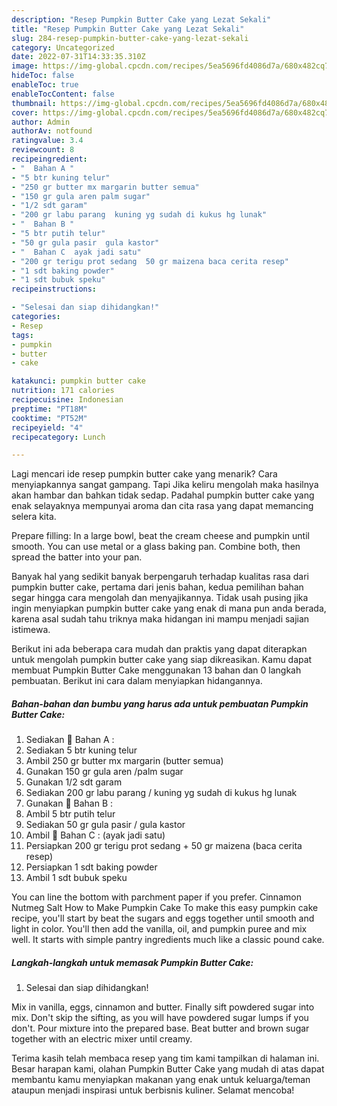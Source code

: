 ```yaml
---
description: "Resep Pumpkin Butter Cake yang Lezat Sekali"
title: "Resep Pumpkin Butter Cake yang Lezat Sekali"
slug: 284-resep-pumpkin-butter-cake-yang-lezat-sekali
category: Uncategorized
date: 2022-07-31T14:33:35.310Z
image: https://img-global.cpcdn.com/recipes/5ea5696fd4086d7a/680x482cq70/pumpkin-butter-cake-foto-resep-utama.jpg
hideToc: false
enableToc: true
enableTocContent: false
thumbnail: https://img-global.cpcdn.com/recipes/5ea5696fd4086d7a/680x482cq70/pumpkin-butter-cake-foto-resep-utama.jpg
cover: https://img-global.cpcdn.com/recipes/5ea5696fd4086d7a/680x482cq70/pumpkin-butter-cake-foto-resep-utama.jpg
author: Admin
authorAv: notfound
ratingvalue: 3.4
reviewcount: 8
recipeingredient:
- "  Bahan A "
- "5 btr kuning telur"
- "250 gr butter mx margarin butter semua"
- "150 gr gula aren palm sugar"
- "1/2 sdt garam"
- "200 gr labu parang  kuning yg sudah di kukus hg lunak"
- "  Bahan B "
- "5 btr putih telur"
- "50 gr gula pasir  gula kastor"
- "  Bahan C  ayak jadi satu"
- "200 gr terigu prot sedang  50 gr maizena baca cerita resep"
- "1 sdt baking powder"
- "1 sdt bubuk speku"
recipeinstructions:

- "Selesai dan siap dihidangkan!"
categories:
- Resep
tags:
- pumpkin
- butter
- cake

katakunci: pumpkin butter cake 
nutrition: 171 calories
recipecuisine: Indonesian
preptime: "PT18M"
cooktime: "PT52M"
recipeyield: "4"
recipecategory: Lunch

---
```



Lagi mencari ide resep pumpkin butter cake yang menarik? Cara menyiapkannya sangat gampang. Tapi Jika keliru mengolah maka hasilnya akan hambar dan bahkan tidak sedap. Padahal pumpkin butter cake yang enak selayaknya mempunyai aroma dan cita rasa yang dapat memancing selera kita.


Prepare filling: In a large bowl, beat the cream cheese and pumpkin until smooth. You can use metal or a glass baking pan. Combine both, then spread the batter into your pan.

Banyak hal yang sedikit banyak berpengaruh terhadap kualitas rasa dari pumpkin butter cake, pertama dari jenis bahan, kedua pemilihan bahan segar hingga cara mengolah dan menyajikannya. Tidak usah pusing jika ingin menyiapkan pumpkin butter cake yang enak di mana pun anda berada, karena asal sudah tahu triknya maka hidangan ini mampu menjadi sajian istimewa.


Berikut ini ada beberapa cara mudah dan praktis yang dapat diterapkan untuk mengolah pumpkin butter cake yang siap dikreasikan. Kamu dapat membuat Pumpkin Butter Cake menggunakan 13 bahan dan 0 langkah pembuatan. Berikut ini cara dalam menyiapkan hidangannya.

<!--inarticleads1-->

##### Bahan-bahan dan bumbu yang harus ada untuk pembuatan Pumpkin Butter Cake:

1. Sediakan  🌸 Bahan A :
1. Sediakan 5 btr kuning telur
1. Ambil 250 gr butter mx margarin (butter semua)
1. Gunakan 150 gr gula aren /palm sugar
1. Gunakan 1/2 sdt garam
1. Sediakan 200 gr labu parang / kuning yg sudah di kukus hg lunak
1. Gunakan  🌸 Bahan B :
1. Ambil 5 btr putih telur
1. Sediakan 50 gr gula pasir / gula kastor
1. Ambil  🌸 Bahan C : (ayak jadi satu)
1. Persiapkan 200 gr terigu prot sedang + 50 gr maizena (baca cerita resep)
1. Persiapkan 1 sdt baking powder
1. Ambil 1 sdt bubuk speku


You can line the bottom with parchment paper if you prefer. Cinnamon Nutmeg Salt How to Make Pumpkin Cake To make this easy pumpkin cake recipe, you&#39;ll start by beat the sugars and eggs together until smooth and light in color. You&#39;ll then add the vanilla, oil, and pumpkin puree and mix well. It starts with simple pantry ingredients much like a classic pound cake. 

<!--inarticleads2-->

##### Langkah-langkah untuk memasak Pumpkin Butter Cake:


1. Selesai dan siap dihidangkan!

Mix in vanilla, eggs, cinnamon and butter. Finally sift powdered sugar into mix. Don&#39;t skip the sifting, as you will have powdered sugar lumps if you don&#39;t. Pour mixture into the prepared base. Beat butter and brown sugar together with an electric mixer until creamy. 

Terima kasih telah membaca resep yang tim kami tampilkan di halaman ini. Besar harapan kami, olahan Pumpkin Butter Cake yang mudah di atas dapat membantu kamu menyiapkan makanan yang enak untuk keluarga/teman ataupun menjadi inspirasi untuk berbisnis kuliner. Selamat mencoba!
